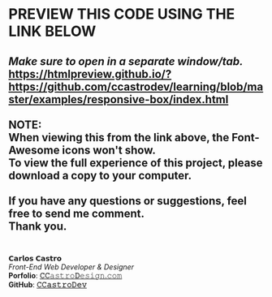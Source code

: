 # PREVIEW THIS CODE USING THE LINK BELOW
<i>Make sure to open in a separate window/tab.</i> <br>
https://htmlpreview.github.io/?https://github.com/ccastrodev/learning/blob/master/examples/responsive-box/index.html
<br>
<br>
<strong>NOTE:</strong>
<br>
When viewing this from the link above, the Font-Awesome icons won't show.
<br>To view the full experience of this project, please download a copy to your computer.
<br>
<br>
If you have any questions or suggestions, feel free to send me comment.
<br>
Thank you.
<br>
<br>
------------------
𝗖𝗮𝗿𝗹𝗼𝘀 𝗖𝗮𝘀𝘁𝗿𝗼<br>
<i>Front-End Web Developer &amp; Designer</i><br>
<b>Porfolio</b>: <a href="//www.ccastrodesign.com/" title="Carlos Castro - Online Porfolio"><b>𝙲𝙲</b>𝚊𝚜𝚝𝚛𝚘<b>𝙳</b>𝚎𝚜𝚒𝚐𝚗.𝚌𝚘𝚖<br></a>
<b>GitHub</b>: <a href="https://github.com/ccastrodev/𝙶𝚒𝚝𝙷𝚞𝚋.𝚌𝚘𝚖/" title="Carlos Castro - GitHub Repository"><b>𝙲𝙲𝚊𝚜𝚝𝚛𝚘𝙳𝚎𝚟</b>